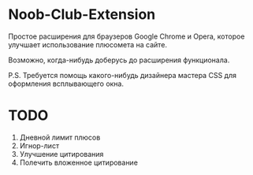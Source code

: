 # Noob-Club-Extension
Простое расширения для браузеров Google Chrome и Opera, которое улучшает использование плюсомета на сайтe.

Возможно, когда-нибудь доберусь до расширения функционала.

P.S. Требуется помощь какого-нибудь дизайнера мастера CSS для оформления всплывающего окна.

# TODO
1) Дневной лимит плюсов
2) Игнор-лист
3) Улучшение цитирования
4) Полечить вложенное цитирование
